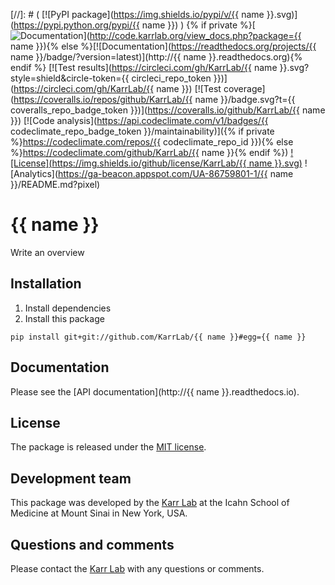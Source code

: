 [//]: # ( [![PyPI package](https://img.shields.io/pypi/v/{{ name }}.svg)](https://pypi.python.org/pypi/{{ name }}) )
{% if private %}[![Documentation](https://img.shields.io/badge/docs-latest-brightgreen.svg)](http://code.karrlab.org/view_docs.php?package={{ name }}){% else %}[![Documentation](https://readthedocs.org/projects/{{ name }}/badge/?version=latest)](http://{{ name }}.readthedocs.org){% endif %}
[![Test results](https://circleci.com/gh/KarrLab/{{ name }}.svg?style=shield&circle-token={{ circleci_repo_token }})](https://circleci.com/gh/KarrLab/{{ name }})
[![Test coverage](https://coveralls.io/repos/github/KarrLab/{{ name }}/badge.svg?t={{ coveralls_repo_badge_token }})](https://coveralls.io/github/KarrLab/{{ name }})
[![Code analysis](https://api.codeclimate.com/v1/badges/{{ codeclimate_repo_badge_token }}/maintainability)]({% if private %}https://codeclimate.com/repos/{{ codeclimate_repo_id }}){% else %}https://codeclimate.com/github/KarrLab/{{ name }}{% endif %})
[![License](https://img.shields.io/github/license/KarrLab/{{ name }}.svg)](LICENSE)
![Analytics](https://ga-beacon.appspot.com/UA-86759801-1/{{ name }}/README.md?pixel)

# {{ name }}

Write an overview

## Installation
1. Install dependencies
2. Install this package 
  ```
  pip install git+git://github.com/KarrLab/{{ name }}#egg={{ name }}
  ```

## Documentation
Please see the [API documentation](http://{{ name }}.readthedocs.io).

## License
The package is released under the [MIT license](LICENSE).

## Development team
This package was developed by the [Karr Lab](http://www.karrlab.org) at the Icahn School of Medicine at Mount Sinai in New York, USA.

## Questions and comments
Please contact the [Karr Lab](http://www.karrlab.org) with any questions or comments.
